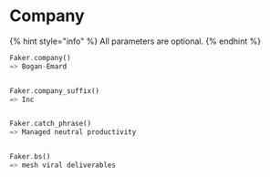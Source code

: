 # Company

{% hint style="info" %}
All parameters are optional.
{% endhint %}

```rust
Faker.company()
=> Bogan-Emard


Faker.company_suffix()
=> Inc


Faker.catch_phrase()
=> Managed neutral productivity 


Faker.bs()
=> mesh viral deliverables 
```

